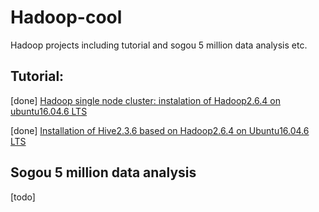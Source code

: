 # Hadoop-cool
Hadoop projects including tutorial and sogou 5 million data analysis etc.

## Tutorial:
[done] [Hadoop single node cluster: instalation of Hadoop2.6.4 on ubuntu16.04.6 LTS](https://github.com/HymEric/Hadoop-cool/blob/master/tutorial/Installation_hadoop2.6.4_ubuntu16.04.6_ingle%20node%20cluster.md)

[done] [Installation of Hive2.3.6 based on Hadoop2.6.4 on Ubuntu16.04.6 LTS](https://github.com/HymEric/Hadoop-cool/blob/master/tutorial/installation_hive2.3.6_ubuntu16.04.6.md)


## Sogou 5 million data analysis
[todo] 

